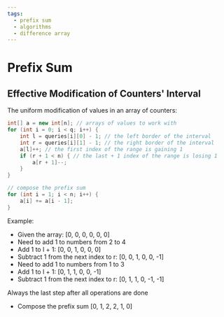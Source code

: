 ```yaml
---
tags:
  - prefix sum
  - algorithms
  - difference array
---
```


# Prefix Sum

## Effective Modification of Counters' Interval 

The uniform modification of values in an array of counters: 

```java
int[] a = new int[n]; // arrays of values to work with
for (int i = 0; i < q; i++) { 
    int l = queries[i][0] - 1; // the left border of the interval
    int r = queries[i][1] - 1; // the right border of the interval
    a[l]++; // the first index of the range is gaining 1
    if (r + 1 < n) { // the last + 1 index of the range is losing 1
        a[r + 1]--;
    }
}

// compose the prefix sum
for (int i = 1; i < n; i++) {
    a[i] += a[i - 1];
}

```
Example:

* Given the array: \[0, 0, 0, 0, 0, 0\]
* Need to add 1 to numbers from 2 to 4
* Add 1 to l + 1: \[0, 0, 1, 0, 0, 0\]
* Subtract 1 from the next index to r: \[0, 0, 1, 0, 0, -1\]
* Need to add 1 to numbers from 1 to 3
* Add 1 to l + 1: \[0, 1, 1, 0, 0, -1\]
* Subtract 1 from the next index to r: \[0, 1, 1, 0, -1, -1\]

Always the last step after all operations are done
* Compose the prefix sum \[0, 1, 2, 2, 1, 0\]